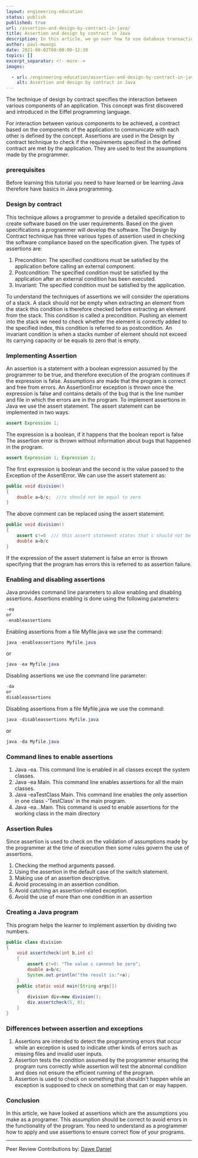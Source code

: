 ```yaml
---
layout: engineering-education
status: publish
published: true
url: /assertion-and-design-by-contract-in-java/
title: Assertion and design by contract in Java
description: In this article, we go over how to use database transactions to group SQL queries.
author: paul-mwangi
date: 2021-08-02T00:00:00-12:30
topics: []
excerpt_separator: <!--more-->
images:

  - url: /engineering-education/assertion-and-design-by-contract-in-java/hero.jpg
    alt: Assertion and design by contract in Java
---
```

The technique of design by contract specifies the interaction between various components of an application. This concept was first discovered and introduced in the Eiffel programming language. 
 <!--more-->
For interaction between various components to be achieved, a contract based on the components of the application to communicate with each other is defined by the concept. Assertions are used in the Design by contract technique to check if the requirements specified in the defined contract are met by the application. They are used to test the assumptions made by the programmer.

### prerequisites
Before learning this tutorial you need to have learned or be learning Java therefore have basics in Java programming.

### Design by contract
This technique allows a programmer to provide a detailed specification to create software based on the user requirements.
Based on the given specifications a programmer will develop the software. The Design by Contract technique has three various types of assertion used in checking the software compliance based on the specification given.
The types of assertions are:

1. Precondition: The specified conditions must be satisfied by the application before calling an external component.
2. Postcondition: The specified condition must be satisfied by the application after an external condition has been executed.
3. Invariant: The specified condition must be satisfied by the application.

To understand the techniques of assertions we will consider the operations of a stack.
A stack should not be empty when extracting an element from the stack this condition is therefore checked before extracting an element from the stack. This condition is called a precondition.
Pushing an element into the stack we need to check whether the element is correctly added to the specified index, this condition is referred to as postcondition.
An invariant condition is when a stacks number of element should not exceed its carrying capacity or be equals to zero that is empty.

### Implementing Assertion
An assertion is a statement with a boolean expression assumed by the programmer to be true, and therefore execution of the program continues if the expression is false. Assumptions are made that the program is correct and free from errors.
An AssertionError exception is thrown once the expression is false and contains details of the bug that is the line number and file in which the errors are in the program.
To implement assertions in Java we use the assert statement. 
The assert statement can be implemented in two ways.

```Java
assert Expression 1;
```
The expression is a boolean, if it happens that the boolean report is false The assertion error is thrown without information about bugs that happened in the program.

```Java
assert Expression 1; Expression 2;
```

The first expression is boolean and the second is the value passed to the Exception of the AssertError. We can use the assert statement as:

```Java
public void division()
{
    double a=b/c;  ///c should not be equal to zero
}
``` 

The above comment can be replaced using the assert statement:
```Java
public void division()
{
    assert c!=0  /// this assert statement states that c should not be equal to zero
    double a=b/c
}
```

If the expression of the assert statement is false an error is thrown specifying that the program has errors this is referred to as assertion failure.

### Enabling and disabling assertions
Java provides command line parameters to allow enabling and disabling assertions. Assertions enabling is done using the following parameters:

```Java
-ea
or 
-enableassertions
``` 

Enabling assertions from a file Myfile.java we use the command:
```Java
java -enableassertions Myfile.java
```
or

```Java
java -ea Myfile.java
```
Disabling assertions  we use the command line parameter:

```Java
-da
or
disableassertions
```
Disabling assertions from a file Myfile.java we use the command:

```Java
java -disableassertions Myfile.java
```

or

```Java
java -da Myfile.java
```

### Command lines to enable assertions
1. Java -ea. This command line is enabled in all classes except the system classes.
2. Java -ea Main. This command line enables assertions for all the main classes.
3. Java -eaTestClass Main. This command line enables the only assertion in one class -'TestClass' in the main program.
4. Java -ea...Main. This command is used to enable assertions for the working class in the main directory

### Assertion Rules
Since assertion is used to check on the validation of assumptions made by the programmer at the time of execution then some rules govern the use of assertions.
1. Checking the method arguments passed.
2. Using the assertion in the default case of the switch statement.
3. Making use of an assertion descriptive.
4. Avoid processing in an assertion condition.
5. Avoid catching an assertion-related exception.
6. Avoid the use of more than one condition in an assertion

### Creating a Java program
This program helps the learner to implement assertion by dividing two numbers.

```Java 
public class division
{
    void assertcheck(int b,int c)
    {
        assert c!=0: "The value c cannnot be zero";
        double a=b/c;
        System.out.println("the result is:"+a);
    }
    public static void main(String args[])
    {
        division div=new division();
        div.assertcheck(5, 0);
    }
}
```
### Differences between assertion and exceptions
1. Assertions are intended to detect the programming errors that occur while an exception is used to indicate other kinds of errors such as missing files and invalid user inputs.
2. Assertion tests the condition assumed by the programmer ensuring the program runs correctly while assertion will test the abnormal condition and does not ensure the efficient running of the program.
3. Assertion is used to check on something that shouldn't happen while an exception is supposed to check on something that can or may happen.

### Conclusion 
In this article, we have looked at assertions which are the assumptions you make as a programer. This assumption should be correct to avoid errors in the functionality of the program. You need to understand as a programmer how to apply and use assertions to ensure correct flow of your programs.

---
Peer Review Contributions by: [Dawe Daniel](/engineering-education/authors/dawe-daniel/)